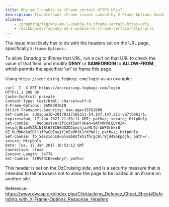 ```yaml
---
title: Why am I unable to iFrame certain HTTPS URLs?
description: Troubleshoot iFrame issues caused by X-Frame-Options headers and learn how to configure ALLOW-FROM settings.
aliases:
    - /graphing/faq/why-am-i-unable-to-iframe-certain-https-urls
    - /dashboards/faq/why-am-i-unable-to-iframe-certain-https-urls
---
```


The issue most likely has to do with the headers set on the URL page, specifically `X-Frame-Options:`.

To allow Datadog to iFrame that URL, run a curl on that URL to check the value of that field, and modify **DENY** or **SAMEORIGIN** to **ALLOW-FROM <uri>**, which permits the specified 'uri' to frame this page.

Using `https://ozcruising.fogbugz.com/login` as an example:

```text
curl -I -X GET https://ozcruising.fogbugz.com/login
HTTP/1.1 200 OK
Cache-Control: private
Content-Type: text/html; charset=utf-8
X-Frame-Options: SAMEORIGIN
Strict-Transport-Security: max-age=15552000
Set-Cookie: sUniqueID=20170117165311-54.147.147.211-va7t6961r1; expires=Sun, 17-Jan-2027 21:53:11 GMT; path=/; secure; HttpOnly
Set-Cookie: __RequestVerificationToken=9AfvMHhCQUYOZ4-hesydj0bib4VABiNIBt62BI66GOZD2pnchjazMLTd-bWFDrWxr8-6Z_KLMDNokaSD7j1fPwCqZuwjY1KEodRJK1rkPW81; path=/; HttpOnly
Set-Cookie: fb_SessionId=plvab8sfkh1fhrgc9lr8jd48okpojh; path=/; secure; HttpOnly
Date: Tue, 17 Jan 2017 16:53:12 GMT
Connection: close
Content-Length: 34778
Set-Cookie: SERVERID=webny7; path=/
```

This header is set on the OzCruising side, and is a security measure that is intended to tell browsers not to allow the page to be loaded in an iframe on another site.

Reference: https://www.owasp.org/index.php/Clickjacking_Defense_Cheat_Sheet#Defending_with_X-Frame-Options_Response_Headers
